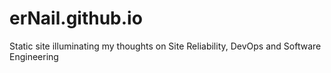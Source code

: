 # erNail.github.io
Static site illuminating my thoughts on Site Reliability, DevOps and Software Engineering
